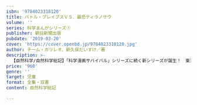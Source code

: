 ```yaml
---
isbn: '9784023318120'
title: バトル・ブレイブスＶＳ．最恐ティラノサウ
volume: ''
series: 科学まんがシリーズ①
publisher: 朝日新聞出版
pubdate: '2019-03-20'
cover: 'https://cover.openbd.jp/9784023318120.jpg'
author: チーム・ガリレオ、新久保だいすけ／著
description: >-
  【自然科学/自然科学総記】「科学漫画サバイバル」シリーズに続く新シリーズが誕生！　東京に恐竜が現れた！？　謎の宇宙人「Z」が地球征服を企み、生物兵器を送り込んでくる。地球を守るため、子供防衛組織「バトル・ブレイブス」が捕獲作戦に乗り出した！　ハラハラ・ドキドキのマンガで、動物の生態が楽しく学べる。
price: '960'
genre: ''
target: 児童
format: 全集・双書
content: 自然科学総記

---
```


